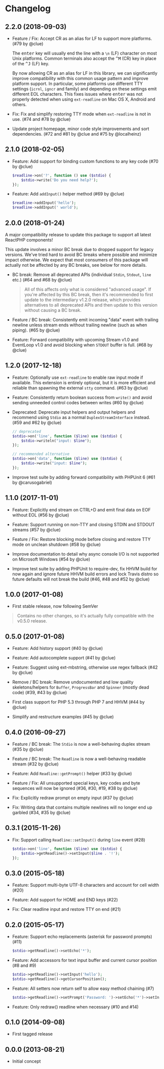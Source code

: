 # Changelog

## 2.2.0 (2018-09-03)

*   Feature / Fix: Accept CR as an alias for LF to support more platforms.
    (#79 by @clue)

    The <kbd>enter</kbd> key will usually end the line with a `\n` (LF)
    character on most Unix platforms. Common terminals also accept the
    <kbd>^M</kbd> (CR) key in place of the <kbd>^J</kbd> (LF) key.

    By now allowing CR as an alias for LF in this library, we can significantly
    improve compatibility with this common usage pattern and improve platform
    support. In particular, some platforms use different TTY settings (`icrnl`,
    `igncr` and family) and depending on these settings emit different EOL
    characters. This fixes issues where <kbd>enter</kbd> was not properly
    detected when using `ext-readline` on Mac OS X, Android and others.

*   Fix: Fix and simplify restoring TTY mode when `ext-readline` is not in use.
    (#74 and #78 by @clue)

*   Update project homepage, minor code style improvements and sort dependencies.
    (#72 and #81 by @clue and #75 by @localheinz)

## 2.1.0 (2018-02-05)

*   Feature: Add support for binding custom functions to any key code
    (#70 by @clue)

    ```php
    $readline->on('?', function () use ($stdio) {
        $stdio->write('Do you need help?');
    });
    ```

*   Feature: Add `addInput()` helper method
    (#69 by @clue)

    ```php
    $readline->addInput('hello');
    $readline->addInput(' world');
    ```

## 2.0.0 (2018-01-24)

A major compatibility release to update this package to support all latest
ReactPHP components!

This update involves a minor BC break due to dropped support for legacy
versions. We've tried hard to avoid BC breaks where possible and minimize impact
otherwise. We expect that most consumers of this package will actually not be
affected by any BC breaks, see below for more details.

*   BC break: Remove all deprecated APIs (individual `Stdin`, `Stdout`, `line` etc.)
    (#64 and #68 by @clue)

    >   All of this affects only what is considered "advanced usage".
        If you're affected by this BC break, then it's recommended to first
        update to the intermediary v1.2.0 release, which provides alternatives
        to all deprecated APIs and then update to this version without causing a
        BC break.

*   Feature / BC break: Consistently emit incoming "data" event with trailing newline
    unless stream ends without trailing newline (such as when piping).
    (#65 by @clue)

*   Feature: Forward compatibility with upcoming Stream v1.0 and EventLoop v1.0
    and avoid blocking when `STDOUT` buffer is full.
    (#68 by @clue)

## 1.2.0 (2017-12-18)

*   Feature: Optionally use `ext-readline` to enable raw input mode if available.
    This extension is entirely optional, but it is more efficient and reliable
    than spawning the external `stty` command.
    (#63 by @clue)

*   Feature: Consistently return boolean success from `write()` and
    avoid sending unneeded control codes between writes
    (#60 by @clue)

*   Deprecated: Deprecate input helpers and output helpers and
    recommend using `Stdio` as a normal `DuplexStreamInterface` instead.
    (#59 and #62 by @clue)

    ```php
    // deprecated
    $stdio->on('line', function ($line) use ($stdio) {
        $stdio->writeln("input: $line");
    });

    // recommended alternative
    $stdio->on('data', function ($line) use ($stdio) {
        $stdio->write("input: $line");
    });
    ```

*   Improve test suite by adding forward compatibility with PHPUnit 6
    (#61 by @carusogabriel)

## 1.1.0 (2017-11-01)

*   Feature: Explicitly end stream on CTRL+D and emit final data on EOF without EOL
    (#56 by @clue)

*   Feature: Support running on non-TTY and closing STDIN and STDOUT streams
    (#57 by @clue)

*   Feature / Fix: Restore blocking mode before closing and restore TTY mode on unclean shutdown
    (#58 by @clue)

*   Improve documentation to detail why async console I/O is not supported on Microsoft Windows
    (#54 by @clue)

*   Improve test suite by adding PHPUnit to require-dev,
    fix HHVM build for now again and ignore future HHVM build errors and
    lock Travis distro so future defaults will not break the build
    (#46, #48 and #52 by @clue)

## 1.0.0 (2017-01-08)

*   First stable release, now following SemVer

> Contains no other changes, so it's actually fully compatible with the v0.5.0 release.

## 0.5.0 (2017-01-08)

*   Feature: Add history support
    (#40 by @clue)

*   Feature: Add autocomplete support
    (#41 by @clue)

*   Feature: Suggest using ext-mbstring, otherwise use regex fallback
    (#42 by @clue)

*   Remove / BC break: Remove undocumented and low quality skeletons/helpers for
    `Buffer`, `ProgressBar` and `Spinner` (mostly dead code)
    (#39, #43 by @clue)

*   First class support for PHP 5.3 through PHP 7 and HHVM
    (#44 by @clue)

*   Simplify and restructure examples
    (#45 by @clue)

## 0.4.0 (2016-09-27)

*   Feature / BC break: The `Stdio` is now a well-behaving duplex stream
    (#35 by @clue)

*   Feature / BC break: The `Readline` is now a well-behaving readable stream
    (#32 by @clue)

*   Feature: Add `Readline::getPrompt()` helper
    (#33 by @clue)

*   Feature / Fix: All unsupported special keys, key codes and byte sequences will now be ignored
    (#36, #30, #19, #38 by @clue)

*   Fix: Explicitly redraw prompt on empty input
    (#37 by @clue)

*   Fix: Writing data that contains multiple newlines will no longer end up garbled
    (#34, #35 by @clue)

## 0.3.1 (2015-11-26)

*   Fix: Support calling `Readline::setInput()` during `line` event
    (#28)

    ```php
    $stdio->on('line', function ($line) use ($stdio) {
        $stdio->getReadline()->setInput($line . '!');
    });
    ```

## 0.3.0 (2015-05-18)

*   Feature: Support multi-byte UTF-8 characters and account for cell width
    (#20)

*   Feature: Add support for HOME and END keys
    (#22)

*   Fix: Clear readline input and restore TTY on end
    (#21)

## 0.2.0 (2015-05-17)

*   Feature: Support echo replacements (asterisk for password prompts)
    (#11)

    ```php
    $stdio->getReadline()->setEcho('*');
    ```

*   Feature: Add accessors for text input buffer and current cursor position
    (#8 and #9)

    ```php
    $stdio->getReadline()->setInput('hello');
    $stdio->getReadline()->getCursorPosition();
    ```

*   Feature: All setters now return self to allow easy method chaining
    (#7)

    ```php
    $stdio->getReadline()->setPrompt('Password: ')->setEcho('*')->setInput('secret');
    ```

*   Feature: Only redraw() readline when necessary
    (#10 and #14)

## 0.1.0 (2014-09-08)

*   First tagged release

## 0.0.0 (2013-08-21)

*   Initial concept
